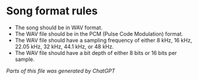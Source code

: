 
# Song format rules

* The song should be in WAV format.
* The WAV file should be in the PCM (Pulse Code Modulation) format.
* The WAV file should have a sampling frequency of either 8 kHz, 16 kHz, 22.05 kHz, 32 kHz, 44.1 kHz, or 48 kHz.
* The WAV file should have a bit depth of either 8 bits or 16 bits per sample.

*Parts of this file was generated by ChatGPT*